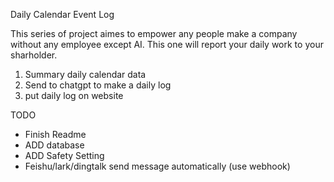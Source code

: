 Daily Calendar Event Log

This series of project aimes to empower any people make a company without any employee except AI.
This one will report your daily work to your sharholder.


1. Summary daily calendar data
2. Send to chatgpt to make a daily log
3. put daily log on website


TODO
- Finish Readme
- ADD database
- ADD Safety Setting 
- Feishu/lark/dingtalk send message automatically (use webhook)

